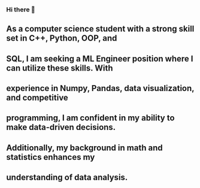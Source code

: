 ### Hi there 👋
## As a computer science student with a strong skill set in C++, Python, OOP, and
## SQL, I am seeking a ML Engineer position where I can utilize these skills. With
## experience in Numpy, Pandas, data visualization, and competitive
## programming, I am confident in my ability to make data-driven decisions.
## Additionally, my background in math and statistics enhances my
## understanding of data analysis.
<!--
**mohamedhisham404/mohamedhisham404** is a ✨ _special_ ✨ repository because its `README.md` (this file) appears on your GitHub profile.

Here are some ideas to get you started:

- 🔭 I’m currently working on ...
- 🌱 I’m currently learning ...
- 👯 I’m looking to collaborate on ...
- 🤔 I’m looking for help with ...
- 💬 Ask me about ...
- 📫 How to reach me: ...
- 😄 Pronouns: ...
- ⚡ Fun fact: ...
-->

